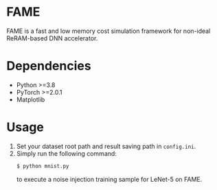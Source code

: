 # FAME
FAME is a fast and low memory cost simulation framework for non-ideal ReRAM-based DNN accelerator.

# Dependencies
- Python >=3.8
- PyTorch >=2.0.1
- Matplotlib

# Usage
1. Set your dataset root path and result saving path in `config.ini`.
2. Simply run the following command:
   ```bash
   $ python mnist.py
   ````
   to execute a noise injection training sample for LeNet-5 on FAME.
